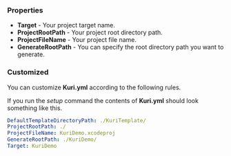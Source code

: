 ### Properties
- **Target** - Your project target name.
- **ProjectRootPath** - Your project root directory path.
- **ProjectFileName** - Your project file name.
- **GenerateRootPath**  - You can specify the root directory path you want to generate.

### Customized
You can customize **Kuri.yml** according to the following rules.

If you run the *setup* command the contents of **Kuri.yml** should look something like this.

```yaml
DefaultTemplateDirectoryPath: ./KuriTemplate/
ProjectRootPath: ./
ProjectFileName: KuriDemo.xcodeproj
GenerateRootPath: ./KuriDemo/
Target: KuriDemo
```

